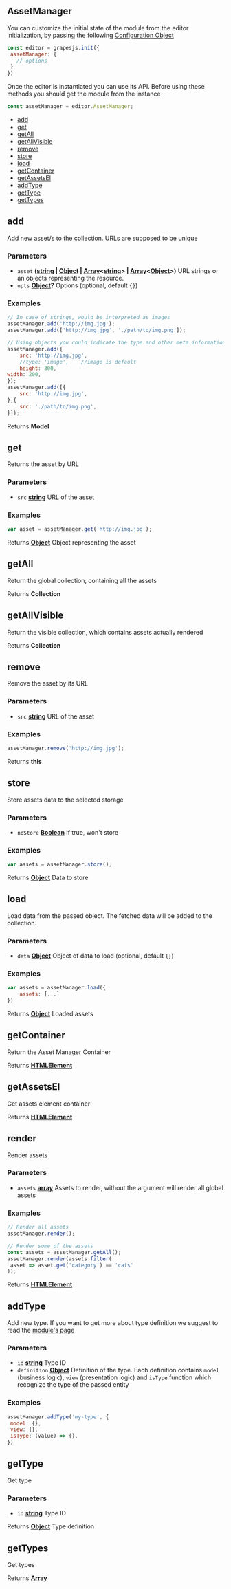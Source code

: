 <!-- Generated by documentation.js. Update this documentation by updating the source code. -->

## AssetManager

You can customize the initial state of the module from the editor initialization, by passing the following [Configuration Object][1]

```js
const editor = grapesjs.init({
 assetManager: {
   // options
 }
})
```

Once the editor is instantiated you can use its API. Before using these methods you should get the module from the instance

```js
const assetManager = editor.AssetManager;
```

-   [add][2]
-   [get][3]
-   [getAll][4]
-   [getAllVisible][5]
-   [remove][6]
-   [store][7]
-   [load][8]
-   [getContainer][9]
-   [getAssetsEl][10]
-   [addType][11]
-   [getType][12]
-   [getTypes][13]

## add

Add new asset/s to the collection. URLs are supposed to be unique

### Parameters

-   `asset` **([string][14] \| [Object][15] \| [Array][16]&lt;[string][14]> | [Array][16]&lt;[Object][15]>)** URL strings or an objects representing the resource.
-   `opts` **[Object][15]?** Options (optional, default `{}`)

### Examples

```javascript
// In case of strings, would be interpreted as images
assetManager.add('http://img.jpg');
assetManager.add(['http://img.jpg', './path/to/img.png']);

// Using objects you could indicate the type and other meta informations
assetManager.add({
	src: 'http://img.jpg',
	//type: 'image',	//image is default
	height: 300,
width: 200,
});
assetManager.add([{
	src: 'http://img.jpg',
},{
	src: './path/to/img.png',
}]);
```

Returns **Model** 

## get

Returns the asset by URL

### Parameters

-   `src` **[string][14]** URL of the asset

### Examples

```javascript
var asset = assetManager.get('http://img.jpg');
```

Returns **[Object][15]** Object representing the asset

## getAll

Return the global collection, containing all the assets

Returns **Collection** 

## getAllVisible

Return the visible collection, which contains assets actually rendered

Returns **Collection** 

## remove

Remove the asset by its URL

### Parameters

-   `src` **[string][14]** URL of the asset

### Examples

```javascript
assetManager.remove('http://img.jpg');
```

Returns **this** 

## store

Store assets data to the selected storage

### Parameters

-   `noStore` **[Boolean][17]** If true, won't store

### Examples

```javascript
var assets = assetManager.store();
```

Returns **[Object][15]** Data to store

## load

Load data from the passed object.
The fetched data will be added to the collection.

### Parameters

-   `data` **[Object][15]** Object of data to load (optional, default `{}`)

### Examples

```javascript
var assets = assetManager.load({
	assets: [...]
})
```

Returns **[Object][15]** Loaded assets

## getContainer

Return the Asset Manager Container

Returns **[HTMLElement][18]** 

## getAssetsEl

Get assets element container

Returns **[HTMLElement][18]** 

## render

Render assets

### Parameters

-   `assets` **[array][16]** Assets to render, without the argument will render
                           all global assets

### Examples

```javascript
// Render all assets
assetManager.render();

// Render some of the assets
const assets = assetManager.getAll();
assetManager.render(assets.filter(
 asset => asset.get('category') == 'cats'
));
```

Returns **[HTMLElement][18]** 

## addType

Add new type. If you want to get more about type definition we suggest to read the [module's page][19]

### Parameters

-   `id` **[string][14]** Type ID
-   `definition` **[Object][15]** Definition of the type. Each definition contains
                               `model` (business logic), `view` (presentation logic)
                               and `isType` function which recognize the type of the
                               passed entity

### Examples

```javascript
assetManager.addType('my-type', {
 model: {},
 view: {},
 isType: (value) => {},
})
```

## getType

Get type

### Parameters

-   `id` **[string][14]** Type ID

Returns **[Object][15]** Type definition

## getTypes

Get types

Returns **[Array][16]** 

[1]: https://github.com/artf/grapesjs/blob/master/src/asset_manager/config/config.js

[2]: #add

[3]: #get

[4]: #getall

[5]: #getallvisible

[6]: #remove

[7]: #store

[8]: #load

[9]: #getcontainer

[10]: #getassetsel

[11]: #addtype

[12]: #gettype

[13]: #gettypes

[14]: https://developer.mozilla.org/docs/Web/JavaScript/Reference/Global_Objects/String

[15]: https://developer.mozilla.org/docs/Web/JavaScript/Reference/Global_Objects/Object

[16]: https://developer.mozilla.org/docs/Web/JavaScript/Reference/Global_Objects/Array

[17]: https://developer.mozilla.org/docs/Web/JavaScript/Reference/Global_Objects/Boolean

[18]: https://developer.mozilla.org/docs/Web/HTML/Element

[19]: /modules/Assets.html
